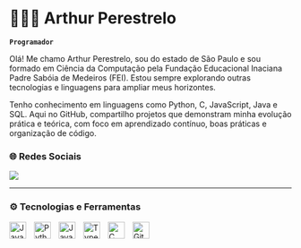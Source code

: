 # 👨🏻‍💻 Arthur Perestrelo

**`Programador`**

Olá! Me chamo Arthur Perestrelo, sou do estado de São Paulo e sou formado em Ciência da Computação pela Fundação Educacional Inaciana Padre Sabóia de Medeiros (FEI). Estou sempre explorando outras tecnologias e linguagens para ampliar meus horizontes.

Tenho conhecimento em linguagens como Python, C, JavaScript, Java e SQL. Aqui no GitHub, compartilho projetos que demonstram minha evolução prática e teórica, com foco em aprendizado contínuo, boas práticas e organização de código.

### 🌐 Redes Sociais
<p align="left">
  <a href="https://www.linkedin.com/in/arthur-de-olim-perestrelo-b4900321b" target="_blank"><img src="https://img.shields.io/badge/-LinkedIn-%230077B5?style=for-the-badge&logo=linkedin&logoColor=white" target="_blank"></a> 
</p>

---

### ⚙️ Tecnologias e Ferramentas

<p align="left">
  <img src="https://cdn.jsdelivr.net/gh/devicons/devicon@latest/icons/java/java-original.svg" title="Java" alt="Java" width="30px" style="padding-right: 10px;" />
  <img src="https://cdn.jsdelivr.net/gh/devicons/devicon@latest/icons/python/python-original.svg" title="Python" alt="Python" width="30px" style="padding-right: 10px;" />
  <img src="https://cdn.jsdelivr.net/gh/devicons/devicon@latest/icons/javascript/javascript-original.svg" title="JavaScript" alt="JavaScript" width="30px" style="padding-right: 10px;" />
  <img src="https://cdn.jsdelivr.net/gh/devicons/devicon@latest/icons/typescript/typescript-original.svg" title="TypeScript" alt="TypeScript" width="30px" style="padding-right: 10px;" />
  <img src="https://cdn.jsdelivr.net/gh/devicons/devicon@latest/icons/c/c-original.svg" title="C" alt="C" width="30px" style="padding-right: 10px;" />
  <img src="https://cdn.jsdelivr.net/gh/devicons/devicon@latest/icons/git/git-original.svg" title="Git" alt="Git" width="30px" style="padding-right: 10px;" />
</p>
